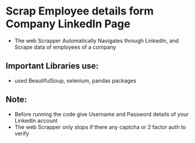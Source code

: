 # Scrap Employee details form Company LinkedIn Page
* The web Scrapper Automatically Navigates through LinkedIn, and Scrape data of employees of a company
## Important Libraries use:
* used BeautifulSoup, selenium, pandas packages
## Note:
* Before running the code give Username and Password details of your LinkedIn account
* The web Scrapper only stops if there any captcha or 2 factor auth to verify
